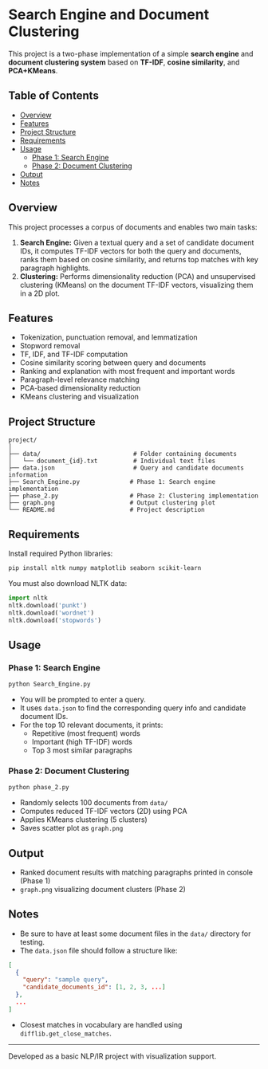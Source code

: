 # Search Engine and Document Clustering

This project is a two-phase implementation of a simple **search engine** and **document clustering system** based on **TF-IDF**, **cosine similarity**, and **PCA+KMeans**.

## Table of Contents
- [Overview](#overview)
- [Features](#features)
- [Project Structure](#project-structure)
- [Requirements](#requirements)
- [Usage](#usage)
  - [Phase 1: Search Engine](#phase-1-search-engine)
  - [Phase 2: Document Clustering](#phase-2-document-clustering)
- [Output](#output)
- [Notes](#notes)

## Overview
This project processes a corpus of documents and enables two main tasks:
1. **Search Engine:** Given a textual query and a set of candidate document IDs, it computes TF-IDF vectors for both the query and documents, ranks them based on cosine similarity, and returns top matches with key paragraph highlights.
2. **Clustering:** Performs dimensionality reduction (PCA) and unsupervised clustering (KMeans) on the document TF-IDF vectors, visualizing them in a 2D plot.

## Features
- Tokenization, punctuation removal, and lemmatization
- Stopword removal
- TF, IDF, and TF-IDF computation
- Cosine similarity scoring between query and documents
- Ranking and explanation with most frequent and important words
- Paragraph-level relevance matching
- PCA-based dimensionality reduction
- KMeans clustering and visualization

## Project Structure
```
project/
│
├── data/                          # Folder containing documents
│   └── document_{id}.txt          # Individual text files
├── data.json                      # Query and candidate documents information
├── Search_Engine.py              # Phase 1: Search engine implementation
├── phase_2.py                    # Phase 2: Clustering implementation
├── graph.png                     # Output clustering plot
└── README.md                     # Project description
```

## Requirements
Install required Python libraries:
```bash
pip install nltk numpy matplotlib seaborn scikit-learn
```
You must also download NLTK data:
```python
import nltk
nltk.download('punkt')
nltk.download('wordnet')
nltk.download('stopwords')
```

## Usage
### Phase 1: Search Engine
```bash
python Search_Engine.py
```
- You will be prompted to enter a query.
- It uses `data.json` to find the corresponding query info and candidate document IDs.
- For the top 10 relevant documents, it prints:
  - Repetitive (most frequent) words
  - Important (high TF-IDF) words
  - Top 3 most similar paragraphs

### Phase 2: Document Clustering
```bash
python phase_2.py
```
- Randomly selects 100 documents from `data/`
- Computes reduced TF-IDF vectors (2D) using PCA
- Applies KMeans clustering (5 clusters)
- Saves scatter plot as `graph.png`

## Output
- Ranked document results with matching paragraphs printed in console (Phase 1)
- `graph.png` visualizing document clusters (Phase 2)

## Notes
- Be sure to have at least some document files in the `data/` directory for testing.
- The `data.json` file should follow a structure like:
```json
[
  {
    "query": "sample query",
    "candidate_documents_id": [1, 2, 3, ...]
  },
  ...
]
```
- Closest matches in vocabulary are handled using `difflib.get_close_matches`.

---
Developed as a basic NLP/IR project with visualization support.

